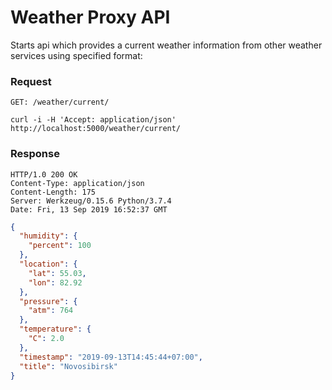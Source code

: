 # Weather Proxy API

Starts api which provides a current weather information 
from other weather services using specified format:


### Request
`GET: /weather/current/`

`curl -i -H 'Accept: application/json' http://localhost:5000/weather/current/`

### Response

```
HTTP/1.0 200 OK
Content-Type: application/json
Content-Length: 175
Server: Werkzeug/0.15.6 Python/3.7.4
Date: Fri, 13 Sep 2019 16:52:37 GMT
```

```json
{
  "humidity": {
    "percent": 100
  },
  "location": {
    "lat": 55.03,
    "lon": 82.92
  },
  "pressure": {
    "atm": 764
  },
  "temperature": {
    "C": 2.0
  },
  "timestamp": "2019-09-13T14:45:44+07:00",
  "title": "Novosibirsk"
}
```
